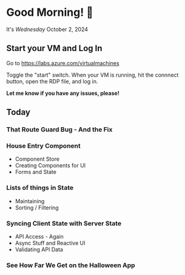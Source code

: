 # Good Morning! 🌅

It's *Wednesday* October 2, 2024

## Start your VM and Log In

Go to https://labs.azure.com/virtualmachines

Toggle the "start" switch. When your VM is running, hit the connnect button, open the RDP file, and log in.

**Let me know if you have any issues, please!**

## Today

### That Route Guard Bug - And the Fix

### House Entry Component
- Component Store
- Creating Components for UI
- Forms and State

### Lists of things in State
- Maintaining
- Sorting / Filtering

### Syncing Client State with Server State
- API Access - Again
- Async Stuff and Reactive UI
- Validating API Data

### See How Far We Get on the Halloween App